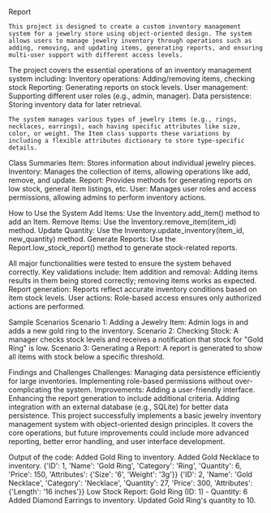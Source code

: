 Report 

	This project is designed to create a custom inventory management system for a jewelry store using object-oriented design. The system allows users to manage jewelry inventory through operations such as adding, removing, and updating items, generating reports, and ensuring multi-user support with different access levels. 

The project covers the essential operations of an inventory management system including:
Inventory operations: Adding/removing items, checking stock 
Reporting: Generating reports on stock levels.
User management: Supporting different user roles (e.g., admin, manager).
Data persistence: Storing inventory data for later retrieval.
 	
	The system manages various types of jewelry items (e.g., rings, necklaces, earrings), each having specific attributes like size, color, or weight. The Item class supports these variations by including a flexible attributes dictionary to store type-specific details. 

Class Summaries
Item: Stores information about individual jewelry pieces.
Inventory: Manages the collection of items, allowing operations like add, remove, and update.
Report: Provides methods for generating reports on low stock, general item listings, etc.
User: Manages user roles and access permissions, allowing admins to perform inventory actions.

How to Use the System
Add Items: Use the Inventory.add_item() method to add an Item.
Remove Items: Use the Inventory.remove_item(item_id) method.
Update Quantity: Use the Inventory.update_inventory(item_id, new_quantity) method.
Generate Reports: Use the Report.low_stock_report() method to generate stock-related reports.

All major functionalities were tested to ensure the system behaved correctly. Key validations include:
Item addition and removal: Adding items results in them being stored correctly; removing items works as expected.
Report generation: Reports reflect accurate inventory conditions based on item stock levels.
User actions: Role-based access ensures only authorized actions are performed.

Sample Scenarios
Scenario 1: Adding a Jewelry Item:
Admin logs in and adds a new gold ring to the inventory.
Scenario 2: Checking Stock:
A manager checks stock levels and receives a notification that stock for "Gold Ring" is low.
Scenario 3: Generating a Report:
A report is generated to show all items with stock below a specific threshold.

Findings and Challenges
Challenges:
 Managing data persistence efficiently for large inventories.
Implementing role-based permissions without over-complicating the system.
Improvements:
Adding a user-friendly interface.
Enhancing the report generation to include additional criteria.
Adding integration with an external database (e.g., SQLite) for better data persistence.
This project successfully implements a basic jewelry inventory management system with object-oriented design principles. It covers the core operations, but future improvements could include more advanced reporting, better error handling, and user interface development.

Output of the code:
Added Gold Ring to inventory.
Added Gold Necklace to inventory.
{'ID': 1, 'Name': 'Gold Ring', 'Category': 'Ring', 'Quantity': 6, 'Price': 150, 'Attributes': {'Size': '6', 'Weight': '3g'}}
{'ID': 2, 'Name': 'Gold Necklace', 'Category': 'Necklace', 'Quantity': 27, 'Price': 300, 'Attributes': {'Length': '16 inches'}}
Low Stock Report:
Gold Ring (ID: 1) - Quantity: 6
Added Diamond Earrings to inventory.
Updated Gold Ring's quantity to 10.

